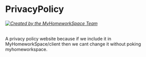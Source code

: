 # PrivacyPolicy
###### [![Created by the MyHomeworkSpace Team](https://img.shields.io/badge/Created%20by-MyHomeworkSpace%20Team-3698dc.svg)](https://github.com/MyHomeworkSpace)
A privacy policy website because if we include it in MyHomeworkSpace/client then we cant change it without poking myhomeworkspace.
